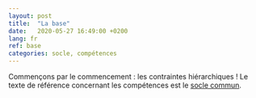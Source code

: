 ```yaml
---
layout: post
title:  "La base"
date:   2020-05-27 16:49:00 +0200
lang: fr
ref: base
categories: socle, compétences
---
```

Commençons par le commencement : les contraintes hiérarchiques ! Le texte de référence concernant les compétences est le [socle commun](https://www.legifrance.gouv.fr/eli/decret/2015/3/31/MENE1506516D/jo/texte).
